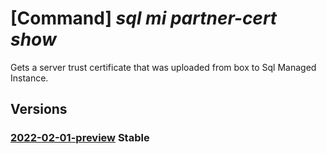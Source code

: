 # [Command] _sql mi partner-cert show_

Gets a server trust certificate that was uploaded from box to Sql Managed Instance.

## Versions

### [2022-02-01-preview](/Resources/mgmt-plane/L3N1YnNjcmlwdGlvbnMve30vcmVzb3VyY2Vncm91cHMve30vcHJvdmlkZXJzL21pY3Jvc29mdC5zcWwvbWFuYWdlZGluc3RhbmNlcy97fS9zZXJ2ZXJ0cnVzdGNlcnRpZmljYXRlcy97fQ==/2022-02-01-preview.xml) **Stable**

<!-- mgmt-plane /subscriptions/{}/resourcegroups/{}/providers/microsoft.sql/managedinstances/{}/servertrustcertificates/{} 2022-02-01-preview -->
